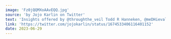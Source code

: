 ```yaml
---
image: 'Fz0jQQMXoAAvEQQ.jpg'
source: 'by Jojo Karlin on Twitter'
text: 'Insights offered by @throughthe_veil Todd R Hanneken, @meDHieval @scribeth @exnihilo13 @eevans @thejosevergara Mackenzie Brooks “Perspectives on Critical Pedagogy” #ACH2023 #jojodoodles #dhmakes'
link: 'https://twitter.com/jojokarlin/status/1674533406116401152'
date: 2023-06-29
---
```

